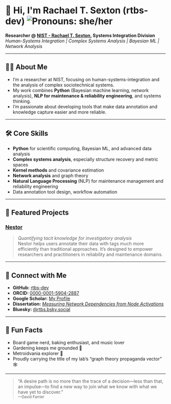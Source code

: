 <!--
**rtbs-dev/rtbs-dev** is a ✨ _special_ ✨ repository because its `README.md` (this file) appears on your GitHub profile.

Here are some ideas to get you started:

- 🔭 I’m currently working on ...
- 🌱 I’m currently learning ...
- 👯 I’m looking to collaborate on ...
- 🤔 I’m looking for help with ...
- 💬 Ask me about ...
- 📫 How to reach me: ...
- 😄 Pronouns: ...
- ⚡ Fun fact: ...
-->

# 👋 Hi, I'm Rachael T. Sexton (rtbs-dev) ![Pronouns: she/her](https://img.shields.io/badge/pronouns-she%2Fher-6f42c1)

**Researcher @ [NIST - Rachael T. Sexton](https://www.nist.gov/people/rachael-t-sexton), Systems Integration Division**  
*Human-Systems Integration | Complex Systems Analysis | Bayesian ML | Network Analysis*

---

## 👩‍🔬 About Me

- I’m a researcher at NIST, focusing on human-systems-integration and the analysis of complex sociotechnical systems.
- My work combines **Python** (Bayesian machine learning, network analysis), **NLP for maintenance & reliability engineering**, and systems thinking.
- I’m passionate about developing tools that make data annotation and knowledge capture easier and more reliable.

---

## 🛠️ Core Skills

- **Python** for scientific computing, Bayesian ML, and advanced data analysis
- **Complex systems analysis**, especially structure recovery and metric spaces
- **Kernel methods** and covariance estimation
- **Network analysis** and graph theory
- **Natural Language Processing** (NLP) for maintenance management and reliability engineering
- Data annotation tool design, workflow automation

---

## 🚀 Featured Projects

### [Nestor](https://github.com/usnistgov/nestor)
> *Quantifying tacit knowledge for investigatory analysis*  
Nestor helps users annotate their data with tags much more efficiently than traditional approaches. It’s designed to empower researchers and practitioners in reliability and maintenance domains.

---

## 🔗 Connect with Me

- **GitHub:** [rtbs-dev](https://github.com/rtbs-dev)
- **ORCID:** [0000-0001-5904-2887](https://orcid.org/0000-0001-5904-2887)
- **Google Scholar:** [My Profile](https://scholar.google.com/citations?user=MzK46okAAAAJ&hl=en)
- **Dissertation:** [_Measuring Network Dependencies from Node Activations_](https://dissertation.rtbs.dev)
- **Bluesky:** [@rtbs.bsky.social](https://bsky.app/profile/rtbs.bsky.social)

---

## 🎲 Fun Facts

- Board game nerd, baking enthusiast, and music lover
- Gardening keeps me grounded 🌱
- Metroidvania explorer 🦗
- Proudly carrying the title of my lab’s “graph theory propaganda vector” 🕸️

---

> “A desire path is no more than the trace of a decision—less than that, an impulse—to find a new way to join what we know with what we have yet to discover.”  
> <sub>—David Farrier</sub>
